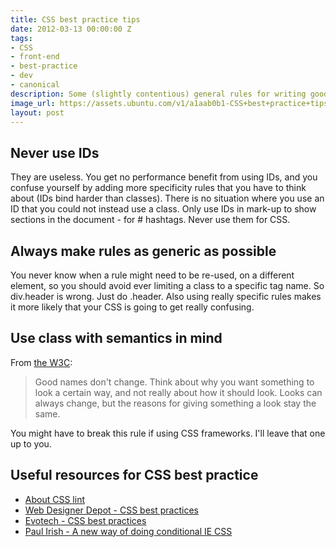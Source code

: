 ```yaml
---
title: CSS best practice tips
date: 2012-03-13 00:00:00 Z
tags:
- CSS
- front-end
- best-practice
- dev
- canonical
description: Some (slightly contentious) general rules for writing good CSS.
image_url: https://assets.ubuntu.com/v1/a1aab0b1-CSS+best+practice+tips.png?w=230&h=160&mode=fill&bg=0000
layout: post
---
```


## Never use IDs

They are useless. You get no performance benefit from using IDs, and you confuse yourself by
adding more specificity rules that you have to think about (IDs bind harder than classes).
There is no situation where you use an ID that you could not instead use a class. Only use IDs
in mark-up to show sections in the document - for # hashtags. Never use them for CSS.

## Always make rules as generic as possible

You never know when a rule might need to be re-used, on a different element, so you should avoid
ever limiting a class to a specific tag name. So div.header is wrong. Just do .header. Also
using really specific rules makes it more likely that your CSS is going to get really confusing.

## Use class with semantics in mind

From [the W3C](http://www.w3.org/QA/Tips/goodclassnames#id01):

> Good names don't change. Think about why you want something to look a certain way,
> and not really about how it should look. Looks can always change, but the reasons for giving
> something a look stay the same.

You might have to break this rule if using CSS frameworks.
I'll leave that one up to you.

## Useful resources for CSS best practice

 - [About CSS lint](http://csslint.net/about.html)
 - [Web Designer Depot - CSS best practices](http://www.webdesignerdepot.com/2009/05/10-best-css-practices-to-improve-your-code/)
 - [Evotech - CSS best practices](http://www.evotech.net/blog/2007/04/css-best-practices/)
 - [Paul Irish - A new way of doing conditional IE CSS](http://paulirish.com/2008/conditional-stylesheets-vs-css-hacks-answer-neither/)